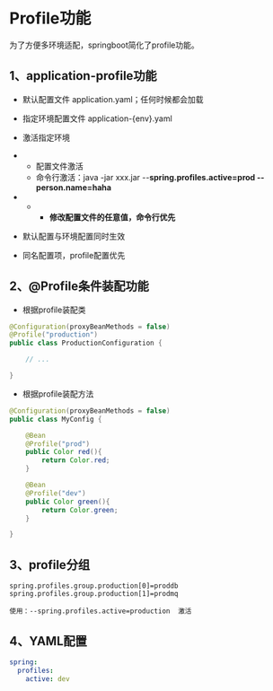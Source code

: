# Profile功能

为了方便多环境适配，springboot简化了profile功能。

## 1、application-profile功能

- 默认配置文件  application.yaml；任何时候都会加载
- 指定环境配置文件  application-{env}.yaml
- 激活指定环境

- - 配置文件激活
  - 命令行激活：java -jar xxx.jar --**spring.profiles.active=prod  --person.name=haha**

- - - **修改配置文件的任意值，命令行优先**

- 默认配置与环境配置同时生效
- 同名配置项，profile配置优先

## 2、@Profile条件装配功能

* 根据profile装配类

```java
@Configuration(proxyBeanMethods = false)
@Profile("production")
public class ProductionConfiguration {

    // ...

}
```

* 根据profile装配方法

```java
@Configuration(proxyBeanMethods = false)
public class MyConfig {

    @Bean
    @Profile("prod")
    public Color red(){
        return Color.red;
    }

    @Bean
    @Profile("dev")
    public Color green(){
        return Color.green;
    }

}
```

## 3、profile分组

```properties
spring.profiles.group.production[0]=proddb
spring.profiles.group.production[1]=prodmq

使用：--spring.profiles.active=production  激活
```

## 4、YAML配置

```yaml
spring:
  profiles:
    active: dev
```



